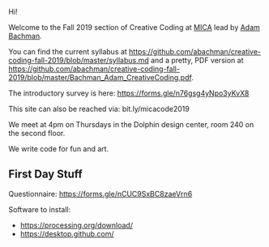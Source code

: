 Hi!

Welcome to the Fall 2019 section of Creative Coding at [MICA](https://mica.edu) lead by [Adam Bachman](https://github.com/abachman).

You can find the current syllabus at https://github.com/abachman/creative-coding-fall-2019/blob/master/syllabus.md and a pretty, PDF version at https://github.com/abachman/creative-coding-fall-2019/blob/master/Bachman_Adam_CreativeCoding.pdf.

The introductory survey is here: https://forms.gle/n76gsg4yNpo3yKvX8

This site can also be reached via: bit.ly/micacode2019

We meet at 4pm on Thursdays in the Dolphin design center, room 240 on the second floor.

We write code for fun and art.


## First Day Stuff

Questionnaire: https://forms.gle/nCUC9SxBC8zaeVrn6

Software to install: 
- https://processing.org/download/
- https://desktop.github.com/
